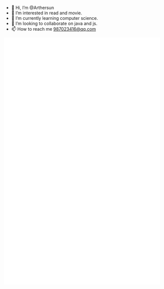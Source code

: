 - 👋 Hi, I’m @Arthersun
- 👀 I’m interested in read and movie.
- 🌱 I’m currently learning computer science.
- 💞️ I’m looking to collaborate on java and js.
- 📫 How to reach me 987023416@qq.com

<!---
Arthersun/Arthersun is a ✨ special ✨ repository because its `README.md` (this file) appears on your GitHub profile.
You can click the Preview link to take a look at your changes.
--->

![card](https://github.com/Arthersun/netease-music-card/blob/main/card.svg)
